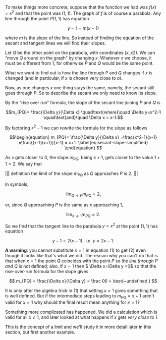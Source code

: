 To make things more concrete, suppose that the function we had was $f(x)=x^2$ and that the point was $(1,1)$. The graph of $f$ is of course a parabola. Any line through the point $P(1,1)$ has equation

$$y−1=m(x−1)$$

where $m$ is the slope of the line. So instead of finding the equation of the secant and tangent lines we will find their slopes.

Let $Q$ be the other point on the parabola, with coordinates $(x,x2)$. We can “move $Q$ around on the graph” by changing $x$. Whatever $x$ we choose, it must be different from $1$, for otherwise $P$ and $Q$ would be the same point. 

What we want to find out is how the line through $P$ and $Q$ changes if $x$ is changed (and in particular, if $x$ is chosen very close to $a$). 

Now, as one changes $x$ one thing stays the same, namely, the secant still goes through $P$. So to describe the secant we only need to know its slope. 

By the “rise over run” formula, the slope of the secant line joining $P$ and $Q$ is

$$m_{PQ}= \frac{\Delta y}{\Delta x}
\quad\text{where}\quad
\Delta y=x^2-1
\quad\text{and}\quad
\Delta x = x-1.$$

By factoring $x^2 - 1$ we can rewrite the formula for the slope as follows

$$\begin{equation}
m_{PQ}= \frac{\Delta y}{\Delta x}
=\frac{x^2-1}{x-1}
=\frac{(x-1)(x+1)}{x-1}
= x+1.
\label{eq:secant-slope-simplified}
\end{equation} $$

As $x$ gets closer to $0$, the slope $m_{PQ}$, being $x+1$, gets closer to the value $1+1=2$. We say that

||| definition
the limit of the slope $m_{PQ}$ as $Q$ approaches $P$ is $2$.
|||

In symbols,

$$ \lim_{Q\to P} m_{PQ} = 2, $$

or, since $Q$ approaching $P$ is the same as $x$ approaching $1$,

$$ \begin{equation}
\lim_{x\to 1} m_{PQ} = 2.
\label{eq:tangent-slope-found}
\end{equation} $$

So we find that the tangent line to the parabola $y=x^2$ at the point $(1,1)$ has equation

$$ y-1 = 2 (x-1), \text{~i.e.~} y=2x-1. $$

**A warning**: you cannot substitute $x=1$ in equation (1) to get (2) even though it looks like that's what we did. The reason why you can't do that is that when $x=1$ the point $Q$ coincides with the point $P$ so *the line through $P$ and $Q$* is not defined; also, if $x=1$ then $ \Delta x=\Delta y =0$ so that the rise-over-run formula for the slope gives

$$ m_{PQ} = \frac{\Delta x}{\Delta y} = \frac 00 = \text{~undefined.} $$

It is only after the algebra trick in (1) that setting $x=1$ gives something that is well defined. But if the intermediate steps leading to $m_{PQ}=x+1$ aren't valid for $x=1$ why should the final result mean anything for $x=1$? 

Something more complicated has happened. We did a calculation which is valid for all $x\neq 1$, and later looked at what happens if $x$ gets *very close to 1*. 

This is the concept of a limit and we'll study it in more detail later in this section, but first another example.






















